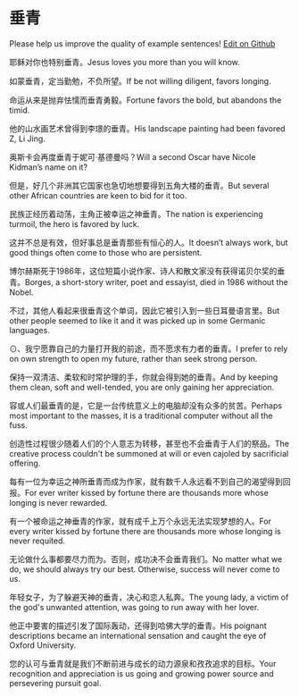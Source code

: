 # 垂青

Please help us improve the quality of example sentences! [Edit on Github](https://github.com/jiyushe/jiyu-example-sentence-source/blob/main/chinese/chuiqing.md)

<p><span class="chinese">耶稣对你也特别垂青。</span><span class="english">Jesus loves you more than you will know.</span></p>

<p><span class="chinese">如蒙垂青，定当勤勉，不负所望。</span><span class="english">If be not willing diligent, favors longing.</span></p>

<p><span class="chinese">命运从来是抛弃怯懦而垂青勇毅。</span><span class="english">Fortune favors the bold, but abandons the timid.</span></p>

<p><span class="chinese">他的山水画艺术曾得到李璟的垂青。</span><span class="english">His landscape painting had been favored Z, Li Jing.</span></p>

<p><span class="chinese">奥斯卡会再度垂青于妮可·基德曼吗？</span><span class="english">Will a second Oscar have Nicole Kidman’s name on it?</span></p>

<p><span class="chinese">但是，好几个非洲其它国家也急切地想要得到五角大楼的垂青。</span><span class="english">But several other African countries are keen to bid for it too.</span></p>

<p><span class="chinese">民族正经历着动荡，主角正被幸运之神垂青。</span><span class="english">The nation is experiencing turmoil, the hero is favored by luck.</span></p>

<p><span class="chinese">这并不总是有效，但好事总是垂青那些有恒心的人。</span><span class="english">It doesn’t always work, but good things often come to those who are persistent.</span></p>

<p><span class="chinese">博尔赫斯死于1986年，这位短篇小说作家、诗人和散文家没有获得诺贝尔奖的垂青。</span><span class="english">Borges, a short-story writer, poet and essayist, died in 1986 without the Nobel.</span></p>

<p><span class="chinese">不过，其他人看起来很垂青这个单词，因此它被引入到一些日耳曼语言里。</span><span class="english">But other people seemed to like it and it was picked up in some Germanic languages.</span></p>

<p><span class="chinese">⊙、我宁愿靠自己的力量打开我的前途，而不愿求有力者的垂青。</span><span class="english">I prefer to rely on own strength to open my future, rather than seek strong person.</span></p>

<p><span class="chinese">保持一双清洁、柔软和时常护理的手，你就会得到她的垂青。</span><span class="english">And by keeping them clean, soft and well-tended, you are only gaining her appreciation.</span></p>

<p><span class="chinese">容或人们最垂青的是，它是一台传统意义上的电脑却没有众多的贫苦。</span><span class="english">Perhaps most important to the masses, it is a traditional computer without all the fuss.</span></p>

<p><span class="chinese">创造性过程很少随着人们的个人意志为转移，甚至也不会垂青于人们的祭品。</span><span class="english">The creative process couldn't be summoned at will or even cajoled by sacrificial offering.</span></p>

<p><span class="chinese">每有一位为幸运之神所垂青而成为作家，就有数千人永远看不到自己的渴望得到回报。</span><span class="english">For ever writer kissed by fortune there are thousands more whose longing is never rewarded.</span></p>

<p><span class="chinese">有一个被命运之神垂青的作家，就有成千上万个永远无法实现梦想的人。</span><span class="english">For every writer kissed by fortune there are thousands more whose longing is never requited.</span></p>

<p><span class="chinese">无论做什么事都要尽力而为。否则，成功决不会垂青我们。</span><span class="english">No matter what we do, we should always try our best. Otherwise, success will never come to us.</span></p>

<p><span class="chinese">年轻女子，为了躲避天神的垂青，决心和恋人私奔。</span><span class="english">The young lady, a victim of the god's unwanted attention, was going to run away with her lover.</span></p>

<p><span class="chinese">他正中要害的描述引发了国际轰动，还得到哈佛大学的垂青。</span><span class="english">His poignant descriptions became an international sensation and caught the eye of Oxford University.</span></p>

<p><span class="chinese">您的认可与垂青就是我们不断前进与成长的动力源泉和孜孜追求的目标。</span><span class="english">Your recognition and appreciation is us going and growing power source and persevering pursuit goal.</span></p>

